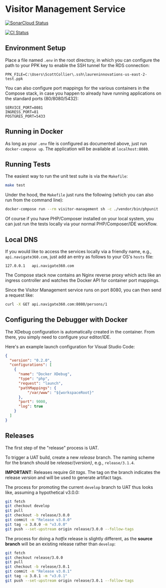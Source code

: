 # Visitor Management Service

[![SonarCloud Status](https://sonarcloud.io/api/project_badges/measure?project=ALICE-SaaS_visitor-management-service&metric=alert_status&token=3138a23fd3451991e83eda8940adb84e4fc30188)](https://sonarcloud.io/dashboard?id=ALICE-SaaS_visitor-management-service)

[![CI Status](https://github.com/ALICE-SaaS/visitor-management-service/workflows/CI/badge.svg)](https://github.com/ALICE-SaaS/visitor-management-service/actions)

## Environment Setup

Place a file named `.env` in the root directory, in which you can configure the path to your PPK key to enable the SSH tunnel for the RDS connection:

```env
PPK_FILE=C:\Users\ScottCollier\.ssh\laureninnovations-us-east-2-test.ppk
```

You can also configure port mappings for the various containers in the Compose stack, in case you happen to already have running applications on the standard ports (80/8080/5432):

```env
SERVICE_PORT=8081
INGRESS_PORT=81
POSTGRES_PORT=5433
```

## Running in Docker

As long as your `.env` file is configured as documented above, just run `docker-compose up`.  The application will be available at `localhost:8080`.

## Running Tests

The easiest way to run the unit test suite is via the `Makefile`:

```bash
make test
```

Under the hood, the `Makefile` just runs the following (which you can also run from the command line):

```bash
docker-compose run --rm visitor-management sh -c ./vendor/bin/phpunit
```

Of course if you have PHP/Composer installed on your local system, you can just run the tests locally via your normal PHP/Composer/IDE workflow.

## Local DNS

If you would like to access the services locally via a friendly name, e.g., `api.navigate360.com`, just add an entry as follows to your OS's `hosts` file:

```env
127.0.0.1   api.navigate360.com
```

The Compose stack now contains an Nginx reverse proxy which acts like an ingress controller and watches the Docker API for container port mappings.

Since the Visitor Management service runs on port 8080, you can then send a request like:

```bash
curl -X GET api.navigate360.com:8080/persons/1
```

## Configuring the Debugger with Docker

The XDebug configuration is automatically created in the container.  From there, you simply need to configure your editor/IDE.

Here's an example launch configuration for Visual Studio Code:

```json
{
  "version": "0.2.0",
  "configurations": [
    {
      "name": "Docker XDebug",
      "type": "php",
      "request": "launch",
      "pathMappings": {
          "/var/www": "${workspaceRoot}"
      },
      "port": 9000,
      "log": true
    }
  ]
}
```

## Releases

The first step of the "release" process is UAT.

To trigger a UAT build, create a new *release* branch.  The naming scheme for the branch should be *release/{version}*, e.g., `release/3.1.4`.

**IMPORTANT**: Releases require *Git tags*.  The tag on the branch indicates the release *version* and will be used to generate artifact tags.

The process for promoting the current `develop` branch to UAT thus looks like, assuming a hypothetical v3.0.0:

```bash
git fetch
git checkout develop
git pull
git checkout -b release/3.0.0
git commit -m "Release v3.0.0"
git tag -a 3.0.0 -m "v3.0.0"
git push --set-upstream origin release/3.0.0 --follow-tags
```

The process for doing a *hotfix* release is slightly different, as the **source branch** will be an existing release rather than `develop`:

```bash
git fetch
git checkout release/3.0.0
git pull
git checkout -b release/3.0.1
git commit -m "Release v3.0.1"
git tag -a 3.0.1 -m "v3.0.1"
git push --set-upstream origin release/3.0.1 --follow-tags
```
